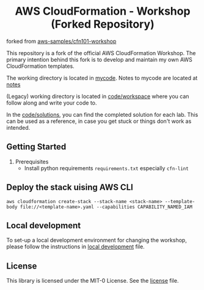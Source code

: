 <h1 align="center">
AWS CloudFormation - Workshop (Forked Repository)
</h1>

forked from [aws-samples/cfn101-workshop](https://github.com/aws-samples/cfn101-workshop)

This repository is a fork of the official AWS CloudFormation Workshop. The primary intention behind this fork is to develop and maintain my own AWS CloudFormation templates.

The working directory is located in [mycode](mycode). Notes to mycode are located at [notes](mycode/MYCODE_NOTES.md)


(Legacy) working directory is located in [code/workspace](code/workspace) where you can follow along and write your code to.

In the [code/solutions](code/solutions), you can find the completed solution for each lab. This can be used as a
reference, in case you get stuck or things don't work as intended.

## Getting Started

1. Prerequisites
    - Install python requirements `requirements.txt` especially `cfn-lint`

## Deploy the stack uising AWS CLI
```shell
aws cloudformation create-stack --stack-name <stack-name> --template-body file://<template-name>.yaml --capabilities CAPABILITY_NAMED_IAM
```

## Local development
To set-up a local development environment for changing the workshop, please follow the instructions in
[local development](docs/LOCAL_DEVELOPMENT.md) file.


## License
This library is licensed under the MIT-0 License. See the [license](LICENSE) file.
